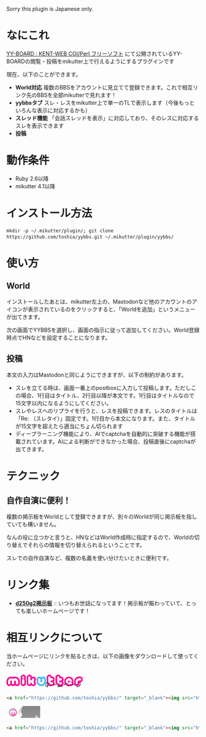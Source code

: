 Sorry this plugin is Japanese only.

# なにこれ

[YY\-BOARD : KENT\-WEB CGI/Perl フリーソフト](https://www.kent-web.com/bbs/yybbs.html) にて公開されているYY-BOARDの閲覧・投稿をmikutter上で行えるようにするプラグインです

現在、以下のことができます。

- **World対応** 複数のBBSをアカウントに見立てて登録できます。これで相互リンク先のBBSを全部mikutterで見れます！
- **yybbsタブ** スレ・レスをmikutter上で単一のTLで表示します（今後もっといろんな表示に対応するかも）
- **スレッド機能** 「会話スレッドを表示」に対応しており、そのレスに対応するスレを表示できます
- **投稿**

# 動作条件

- Ruby 2.6以降
- mikutter 4.1以降

# インストール方法

```
mkdir -p ~/.mikutter/plugin/; git clone https://github.com/toshia/yybbs.git ~/.mikutter/plugin/yybbs/
```

# 使い方

## World

インストールしたあとは、mikutter左上の、Mastodonなど他のアカウントのアイコンが表示されているのをクリックすると、「Worldを追加」というメニューが出てきます。

次の画面でYYBBSを選択し、画面の指示に従って追加してください。World登録時点でHNなどを設定することになります。

## 投稿

本文の入力はMastodonと同じようにできますが、以下の制約があります。

- スレを立てる時は、画面一番上のpostboxに入力して投稿します。ただしこの場合、1行目はタイトル、2行目以降が本文です。1行目はタイトルなので15文字以内になるようにしてください。
- スレやレスへのリプライを行うと、レスを投稿できます。レスのタイトルは「Re: （スレタイ）」固定です。1行目から本文になります。また、タイトルが15文字を超えたら適当にちょん切られます
- ディープラーニング機能により、AIでcaptchaを自動的に突破する機能が搭載されています。AIによる判断ができなかった場合、投稿直後にcaptchaが出てきます。

# テクニック

## 自作自演に便利！

複数の掲示板をWorldとして登録できますが、別々のWorldが同じ掲示板を指していても構いません。

なんの役に立つかと言うと、HNなどはWorld作成時に指定するので、Worldの切り替えでそれらの情報を切り替えられるということです。

スレでの自作自演など、複数の名義を使い分けたいときに便利です。

# リンク集

- **[d250g2掲示板](https://d250g2.com/yybbs/yybbs.cgi)** :: いつもお世話になってます！掲示板が賑わっていて、とっても楽しいホームページです！

# 相互リンクについて

当ホームページにリンクを貼るときは、以下の画像をダウンロードして使ってください。

<img src="https://github.com/toshia/yybbs/raw/gazou/link-banner00-200x40.gif" />

```html
<a href="https://github.com/toshia/yybbs/" target="_blank"><img src="https://github.com/toshia/yybbs/raw/gazou/link-banner00-200x40.gif" width="200" height="40" /></a>
```

<img src="https://github.com/toshia/yybbs/raw/gazou/link-banner00-88x31.gif" />

```html
<a href="https://github.com/toshia/yybbs/" target="_blank"><img src="https://github.com/toshia/yybbs/raw/gazou/link-banner00-88x31.gif" width="88" height="31" /></a>
```
